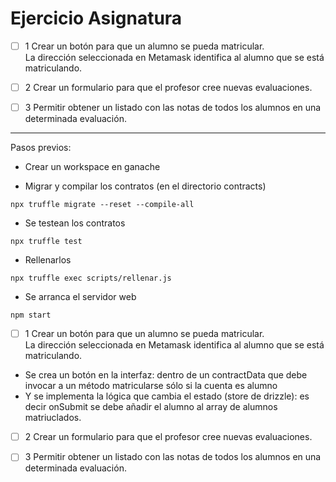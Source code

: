 # Ejercicio Asignatura

- [ ] 1 Crear un botón para que un alumno se pueda matricular.  
La dirección seleccionada en Metamask identifica al alumno que se está matriculando.

- [ ] 2 Crear un formulario para que el profesor cree nuevas evaluaciones.

- [ ] 3 Permitir obtener un listado con las notas de todos los alumnos en una determinada evaluación.

---------------------

Pasos previos:

- Crear un workspace en ganache

- Migrar y compilar los contratos (en el directorio contracts)

```
npx truffle migrate --reset --compile-all
```

- Se testean los contratos

```
npx truffle test
```

- Rellenarlos

```
npx truffle exec scripts/rellenar.js
```

- Se arranca el servidor web

```
npm start
```

- [ ] 1 Crear un botón para que un alumno se pueda matricular.  
La dirección seleccionada en Metamask identifica al alumno que se está matriculando.
 
 - Se crea un botón en la interfaz: dentro de un contractData que debe invocar a un método matricularse sólo si la cuenta es alumno
 - Y se implementa la lógica que cambia el estado (store de drizzle): es decir onSubmit se debe añadir el alumno al array de alumnos matriuclados.

- [ ] 2 Crear un formulario para que el profesor cree nuevas evaluaciones.

- [ ] 3 Permitir obtener un listado con las notas de todos los alumnos en una determinada evaluación.
